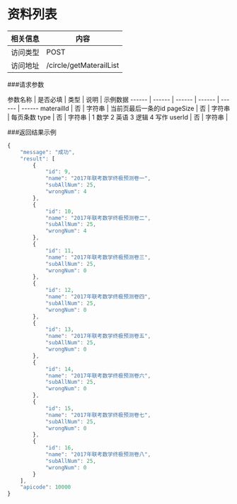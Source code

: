 # 资料列表
 相关信息 | 内容
 ------ | ------
 访问类型 | POST
 访问地址 | /circle/getMaterailList

###请求参数

 参数名称 | 是否必填 | 类型 | 说明 | 示例数据
 ------ | ------ | ------ | ------ | ------ | ------
 materailId | 否 | 字符串 | 当前页最后一条的id
 pageSize | 否 | 字符串 | 每页条数
 type | 否 | 字符串 | 1 数学 2 英语 3 逻辑 4 写作
 userId | 否 | 字符串 | 
 
###返回结果示例

```javascript
{
    "message": "成功",
    "result": [
        {
            "id": 9,
            "name": "2017年联考数学终极预测卷一",
            "subAllNum": 25,
            "wrongNum": 4
        },
        {
            "id": 10,
            "name": "2017年联考数学终极预测卷二",
            "subAllNum": 25,
            "wrongNum": 4
        },
        {
            "id": 11,
            "name": "2017年联考数学终极预测卷三",
            "subAllNum": 25,
            "wrongNum": 0
        },
        {
            "id": 12,
            "name": "2017年联考数学终极预测卷四",
            "subAllNum": 25,
            "wrongNum": 0
        },
        {
            "id": 13,
            "name": "2017年联考数学终极预测卷五",
            "subAllNum": 25,
            "wrongNum": 0
        },
        {
            "id": 14,
            "name": "2017年联考数学终极预测卷六",
            "subAllNum": 25,
            "wrongNum": 0
        },
        {
            "id": 15,
            "name": "2017年联考数学终极预测卷七",
            "subAllNum": 25,
            "wrongNum": 0
        },
        {
            "id": 16,
            "name": "2017年联考数学终极预测卷八",
            "subAllNum": 25,
            "wrongNum": 0
        }
    ],
    "apicode": 10000
}

